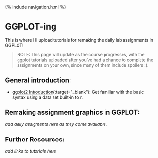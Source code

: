 {% include navigation.html %}

# GGPLOT-ing

This is where I'll upload tutorials for remaking the daily lab assignments in GGPLOT!

>NOTE: This page will update as the course progresses, with the ggplot tutorials uploaded after you've had a chance to complete the assignments on your own, since many of them include spoilers :).

## General introduction: 

- [ggplot2 Introduction](ggplot2.html){:target="_blank"}: Get familiar with the basic syntax using a data set built-in to r.

## Remaking assignment graphics in GGPLOT:

*add daily assigments here as they come available.*

## Further Resources:

*add links to tutorials here*